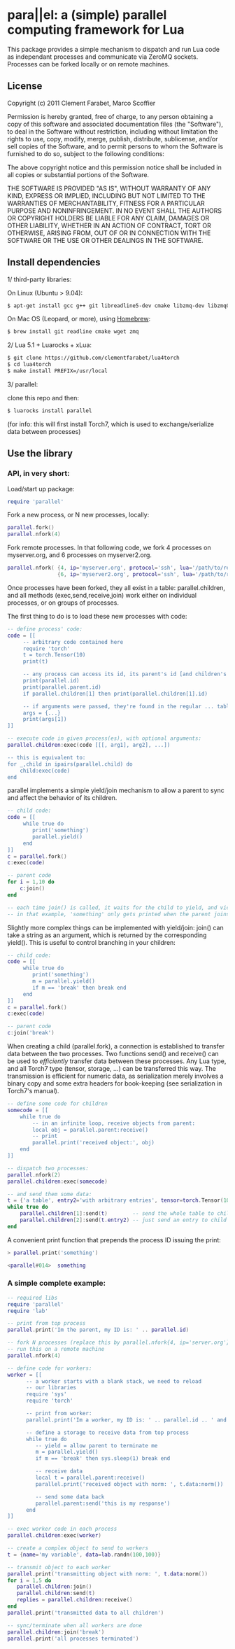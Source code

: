 # para||el: a (simple) parallel computing framework for Lua

This package provides a simple mechanism to dispatch and run Lua code
as independant processes and communicate via ZeroMQ sockets. Processes
can be forked locally or on remote machines.

## License

Copyright (c) 2011 Clement Farabet, Marco Scoffier

Permission is hereby granted, free of charge, to any person obtaining
a copy of this software and associated documentation files (the
"Software"), to deal in the Software without restriction, including
without limitation the rights to use, copy, modify, merge, publish,
distribute, sublicense, and/or sell copies of the Software, and to
permit persons to whom the Software is furnished to do so, subject to
the following conditions:

The above copyright notice and this permission notice shall be
included in all copies or substantial portions of the Software.

THE SOFTWARE IS PROVIDED "AS IS", WITHOUT WARRANTY OF ANY KIND,
EXPRESS OR IMPLIED, INCLUDING BUT NOT LIMITED TO THE WARRANTIES OF
MERCHANTABILITY, FITNESS FOR A PARTICULAR PURPOSE AND
NONINFRINGEMENT. IN NO EVENT SHALL THE AUTHORS OR COPYRIGHT HOLDERS BE
LIABLE FOR ANY CLAIM, DAMAGES OR OTHER LIABILITY, WHETHER IN AN ACTION
OF CONTRACT, TORT OR OTHERWISE, ARISING FROM, OUT OF OR IN CONNECTION
WITH THE SOFTWARE OR THE USE OR OTHER DEALINGS IN THE SOFTWARE.

## Install dependencies 

1/ third-party libraries:

On Linux (Ubuntu > 9.04):

``` sh
$ apt-get install gcc g++ git libreadline5-dev cmake libzmq-dev libzmq0
```

On Mac OS (Leopard, or more), using [Homebrew](http://mxcl.github.com/homebrew/):

``` sh
$ brew install git readline cmake wget zmq
```

2/ Lua 5.1 + Luarocks + xLua:

``` sh
$ git clone https://github.com/clementfarabet/lua4torch
$ cd lua4torch
$ make install PREFIX=/usr/local
```

3/ parallel:

clone this repo and then:

``` sh
$ luarocks install parallel
```

(for info: this will first install Torch7, which is used to exchange/serialize
data between processes)

## Use the library

### API, in very short:

Load/start up package:

``` lua
require 'parallel'
```

Fork a new process, or N new processes, locally:

``` lua
parallel.fork()
parallel.nfork(4)
```

Fork remote processes. In that following code, we fork 4 processes on myserver.org,
and 6 processes on myserver2.org.

``` lua
parallel.nfork( {4, ip='myserver.org', protocol='ssh', lua='/path/to/remote/lua'},
                {6, ip='myserver2.org', protocol='ssh', lua='/path/to/remote/lua'} )
```

Once processes have been forked, they all exist in a table: parallel.children, and
all methods (exec,send,receive,join) work either on individual processes, or on
groups of processes.

The first thing to do is to load these new processes with code:

``` lua
-- define process' code:
code = [[
     -- arbitrary code contained here
     require 'torch'
     t = torch.Tensor(10)
     print(t)

     -- any process can access its id, its parent's id [and children's id]
     print(parallel.id)
     print(parallel.parent.id)
     if parallel.children[1] then print(parallel.children[1].id)

     -- if arguments were passed, they're found in the regular ... table        
     args = {...}    
     print(args[1])
]]

-- execute code in given process(es), with optional arguments:
parallel.children:exec(code [[[, arg1], arg2], ...])

-- this is equivalent to:
for _,child in ipairs(parallel.child) do
    child:exec(code)
end
```

parallel implements a simple yield/join mechanism to allow a parent to sync
and affect the behavior of its children.

``` lua
-- child code:
code = [[
     while true do
        print('something')
        parallel.yield()
     end
]]
c = parallel.fork()
c:exec(code)

-- parent code
for i = 1,10 do
    c:join()
end

-- each time join() is called, it waits for the child to yield, and vice-versa.
-- in that example, 'something' only gets printed when the parent joins its child
```

Slightly more complex things can be implemented with yield/join: join() can take
a string as an argument, which is returned by the corresponding yield(). This
is useful to control branching in your children:

``` lua
-- child code:
code = [[
     while true do
        print('something')
        m = parallel.yield()
        if m == 'break' then break end
     end
]]
c = parallel.fork()
c:exec(code)

-- parent code
c:join('break')
```

When creating a child (parallel.fork), a connection is established
to transfer data between the two processes. Two functions send() and receive()
can be used to *efficiently* transfer data between these processes. Any Lua type, 
and all Torch7 type (tensor, storage, ...) can be transferred this way. The transmission
is efficient for numeric data, as serialization merely involves a binary copy and
some extra headers for book-keeping (see serialization in Torch7's manual).

``` lua
-- define some code for children
somecode = [[
    while true do
        -- in an infinite loop, receive objects from parent:
        local obj = parallel.parent:receive()
        -- print
        parallel.print('received object:', obj)
    end
]]

-- dispatch two processes:
parallel.nfork(2)
parallel.children:exec(somecode)

-- and send them some data:
t = {'a table', entry2='with arbitrary entries', tensor=torch.Tensor(100,100)}
while true do
    parallel.children[1]:send(t)        -- send the whole table to child 1
    parallel.children[2]:send(t.entry2) -- just send an entry to child 2
end
```

A convenient print function that prepends the process ID issuing the print:

``` lua
> parallel.print('something')

<parallel#014>  something
```

### A simple complete example:

``` lua
-- required libs
require 'parallel'
require 'lab'

-- print from top process
parallel.print('Im the parent, my ID is: ' .. parallel.id)

-- fork N processes (replace this by parallel.nfork{4, ip='server.org'}) to
-- run this on a remote machine
parallel.nfork(4)

-- define code for workers:
worker = [[
      -- a worker starts with a blank stack, we need to reload
      -- our libraries
      require 'sys'
      require 'torch'

      -- print from worker:
      parallel.print('Im a worker, my ID is: ' .. parallel.id .. ' and my IP: ' .. parallel.ip)

      -- define a storage to receive data from top process
      while true do
         -- yield = allow parent to terminate me
         m = parallel.yield()
         if m == 'break' then sys.sleep(1) break end

         -- receive data
         local t = parallel.parent:receive()
         parallel.print('received object with norm: ', t.data:norm())

         -- send some data back
         parallel.parent:send('this is my response')
      end
]]

-- exec worker code in each process
parallel.children:exec(worker)

-- create a complex object to send to workers
t = {name='my variable', data=lab.randn(100,100)}

-- transmit object to each worker
parallel.print('transmitting object with norm: ', t.data:norm())
for i = 1,5 do
   parallel.children:join()
   parallel.children:send(t)
   replies = parallel.children:receive()
end
parallel.print('transmitted data to all children')

-- sync/terminate when all workers are done
parallel.children:join('break')
parallel.print('all processes terminated')
```
